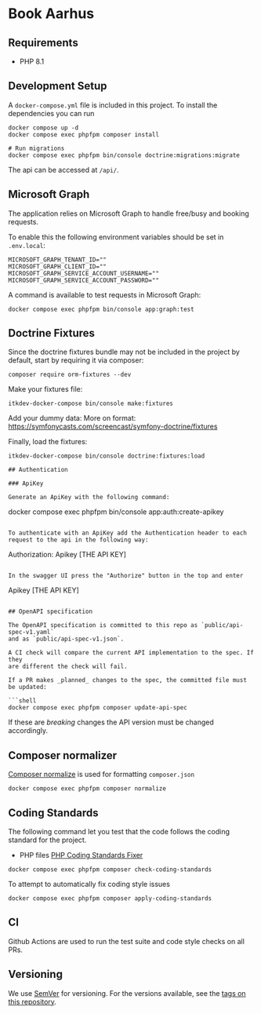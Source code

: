# Book Aarhus 

## Requirements

- PHP 8.1

## Development Setup

A `docker-compose.yml` file is included in this project.
To install the dependencies you can run

```shell
docker compose up -d
docker compose exec phpfpm composer install

# Run migrations
docker compose exec phpfpm bin/console doctrine:migrations:migrate
```

The api can be accessed at `/api/`.

## Microsoft Graph

The application relies on Microsoft Graph to handle free/busy and booking requests.

To enable this the following environment variables should be set in `.env.local`:

```shell
MICROSOFT_GRAPH_TENANT_ID=""
MICROSOFT_GRAPH_CLIENT_ID=""
MICROSOFT_GRAPH_SERVICE_ACCOUNT_USERNAME=""
MICROSOFT_GRAPH_SERVICE_ACCOUNT_PASSWORD=""
```

A command is available to test requests in Microsoft Graph:

```shell
docker compose exec phpfpm bin/console app:graph:test
```


## Doctrine Fixtures

Since the doctrine fixtures bundle may not be included in the project by default, start by requiring it via composer:

```shell
composer require orm-fixtures --dev
```

Make your fixtures file:

```shell
itkdev-docker-compose bin/console make:fixtures
```

Add your dummy data:
More on format: https://symfonycasts.com/screencast/symfony-doctrine/fixtures

Finally, load the fixtures:

```shell
itkdev-docker-compose bin/console doctrine:fixtures:load

## Authentication

### ApiKey

Generate an ApiKey with the following command:

```
docker compose exec phpfpm bin/console app:auth:create-apikey
```

To authenticate with an ApiKey add the Authentication header to each request to the api in the following way:

```
Authorization: Apikey [THE API KEY]
```

In the swagger UI press the "Authorize" button in the top and enter

```
Apikey [THE API KEY]
```

## OpenAPI specification

The OpenAPI specification is committed to this repo as `public/api-spec-v1.yaml`
and as `public/api-spec-v1.json`.

A CI check will compare the current API implementation to the spec. If they
are different the check will fail.

If a PR makes _planned_ changes to the spec, the committed file must be updated:

```shell
docker compose exec phpfpm composer update-api-spec
```

If these are _breaking_ changes the API version must be changed accordingly.

## Composer normalizer

[Composer normalize](https://github.com/ergebnis/composer-normalize) is used for
formatting `composer.json`

```shell
docker compose exec phpfpm composer normalize
```

## Coding Standards

The following command let you test that the code follows
the coding standard for the project.

* PHP files [PHP Coding Standards Fixer](https://cs.symfony.com/)

```shell
docker compose exec phpfpm composer check-coding-standards
```

To attempt to automatically fix coding style issues

```shell
docker compose exec phpfpm composer apply-coding-standards
```

## CI

Github Actions are used to run the test suite and code style checks on all PRs.

## Versioning

We use [SemVer](http://semver.org/) for versioning.
For the versions available, see the
[tags on this repository](https://github.com/itk-dev/book_aarhus/tags).

